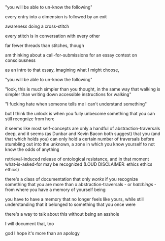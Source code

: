 "you will be able to un-know the following"

every entry into a dimension is followed by an exit

awareness doing a cross-stitch

every stitch is in conversation with every other

far fewer threads than stitches, though

am thinking about a call-for-submissions for an essay contest on consciousness

as an intro to that essay, imagining what I might choose,

"you will be able to un-know the following"

"look, this is much simpler than you thought, in the same way that walking is simpler than writing down accessible instructions for walking"

"I fucking hate when someone tells me I can't understand something"

but I think the unlock is when you fully unbecome something that you can still recognize from here

it seems like most self-concepts are only a handful of abstraction-traversals deep, and it seems (as Dunbar and Kevin Bacon both suggest) that you (and that which holds you) can only hold a certain number of traversals before stumbling out into the unknown, a zone in which you know yourself to not know the odds of anything

retrieval-induced release of ontological resistance, and in that moment what-is-asked-for may be recognized (LOUD DISCLAIMER: ethics ethics ethics)

there's a class of documentation that only *works* if you recognize something that you are more than x abstraction-traversals - or *hatchings* - from where you have a memory of yourself being

you have to have a memory that no longer feels like yours, while still understanding that it belonged to something that you once were

there's a way to talk about this without being an asshole

I will document that, too

god I hope it's more than an apology

